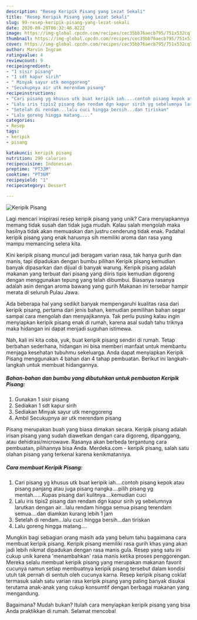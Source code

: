 ```yaml
---
description: "Resep Keripik Pisang yang Lezat Sekali"
title: "Resep Keripik Pisang yang Lezat Sekali"
slug: 99-resep-keripik-pisang-yang-lezat-sekali
date: 2020-09-28T06:32:48.822Z
image: https://img-global.cpcdn.com/recipes/cec35bb76aecb795/751x532cq70/keripik-pisang-foto-resep-utama.jpg
thumbnail: https://img-global.cpcdn.com/recipes/cec35bb76aecb795/751x532cq70/keripik-pisang-foto-resep-utama.jpg
cover: https://img-global.cpcdn.com/recipes/cec35bb76aecb795/751x532cq70/keripik-pisang-foto-resep-utama.jpg
author: Marvin Ingram
ratingvalue: 4
reviewcount: 9
recipeingredient:
- "1 sisir pisang"
- "1 sdt kapur sirih"
- " Minyak sayur utk menggoreng"
- "Secukupnya air utk merendam pisang"
recipeinstructions:
- "Cari pisang yg khusus utk buat keripik iah....contoh pisang kepok atau pisang panjang atau juga pisang nangka....pilih pisang yg mentah......Kupas pisang dari kulitnya....kemudian cuci"
- "Lalu iris tipis2 pisang dan rendam dgn kapur sirih yg sebelumnya larutkan dengan air...lalu rendam hingga semua pisang terendam semua....dan diamkan kurang lebih 1 jam"
- "Setelah di rendam...lalu cuci hingga bersih...dan tiriskan"
- "Lalu goreng hingga matang...."
categories:
- Resep
tags:
- keripik
- pisang

katakunci: keripik pisang 
nutrition: 290 calories
recipecuisine: Indonesian
preptime: "PT33M"
cooktime: "PT36M"
recipeyield: "1"
recipecategory: Dessert

---
```



![Keripik Pisang](https://img-global.cpcdn.com/recipes/cec35bb76aecb795/751x532cq70/keripik-pisang-foto-resep-utama.jpg)

Lagi mencari inspirasi resep keripik pisang yang unik? Cara menyiapkannya memang tidak susah dan tidak juga mudah. Kalau salah mengolah maka hasilnya tidak akan memuaskan dan justru cenderung tidak enak. Padahal keripik pisang yang enak harusnya sih memiliki aroma dan rasa yang mampu memancing selera kita.

Kini keripik pisang muncul jadi beragam varian rasa, tak hanya gurih dan manis, tapi dipadukan dengan bumbu pilihan Keripik pisang kemudian banyak dipasarkan dan dijual di banyak warung. Keripik pisang adalah makanan yang terbuat dari pisang yang diiris tipis kemudian digoreng dengan menggunakan tepung yang telah dibumbui. Biasanya rasanya adalah asin dengan aroma bawang yang gurih Makanan ini tersebar hampir merata di seluruh Pulau Jawa.

Ada beberapa hal yang sedikit banyak mempengaruhi kualitas rasa dari keripik pisang, pertama dari jenis bahan, kemudian pemilihan bahan segar sampai cara mengolah dan menyajikannya. Tak perlu pusing kalau ingin menyiapkan keripik pisang enak di rumah, karena asal sudah tahu triknya maka hidangan ini dapat menjadi suguhan istimewa.


Nah, kali ini kita coba, yuk, buat keripik pisang sendiri di rumah. Tetap berbahan sederhana, hidangan ini bisa memberi manfaat untuk membantu menjaga kesehatan tubuhmu sekeluarga. Anda dapat menyiapkan Keripik Pisang menggunakan 4 bahan dan 4 tahap pembuatan. Berikut ini langkah-langkah untuk membuat hidangannya.

<!--inarticleads1-->

##### Bahan-bahan dan bumbu yang dibutuhkan untuk pembuatan Keripik Pisang:

1. Gunakan 1 sisir pisang
1. Sediakan 1 sdt kapur sirih
1. Sediakan  Minyak sayur utk menggoreng
1. Ambil Secukupnya air utk merendam pisang


Pisang merupakan buah yang biasa dimakan secara. Keripik pisang adalah irisan pisang yang sudah diawetkan dengan cara digoreng, dipanggang, atau dehidrasi/microwave. Rasanya akan berbeda tergantung cara pembuatan, pilihannya bisa Anda. Merdeka.com - keripik pisang, salah satu olahan pisang yang terkenal karena kenikmatannya. 

<!--inarticleads2-->

##### Cara membuat Keripik Pisang:

1. Cari pisang yg khusus utk buat keripik iah....contoh pisang kepok atau pisang panjang atau juga pisang nangka....pilih pisang yg mentah......Kupas pisang dari kulitnya....kemudian cuci
1. Lalu iris tipis2 pisang dan rendam dgn kapur sirih yg sebelumnya larutkan dengan air...lalu rendam hingga semua pisang terendam semua....dan diamkan kurang lebih 1 jam
1. Setelah di rendam...lalu cuci hingga bersih...dan tiriskan
1. Lalu goreng hingga matang....


Mungkin bagi sebagian orang masih ada yang belum tahu bagaimana cara membuat keripik pisang. Keripik pisang memiliki rasa gurih khas yang akan jadi lebih nikmat dipadukan dengan rasa manis gula. Resep yang satu ini cukup unik karena &#39;menambahkan&#39; rasa manis ketika proses penggorengan. Mereka selalu membuat keripik pisang yang merupakan makanan favorit cucunya namun setiap membuatnya keripik pisang tersebut dalam kondisi utuh tak pernah di sentuh oleh cucunya karna. Resep keripik pisang coklat termasuk salah satu varian rasa keripik pisang yang paling banyak disukai terutama anak-anak yang cukup konsumtif dengan berbagai makanan yang mengandung. 

Bagaimana? Mudah bukan? Itulah cara menyiapkan keripik pisang yang bisa Anda praktikkan di rumah. Selamat mencoba!
